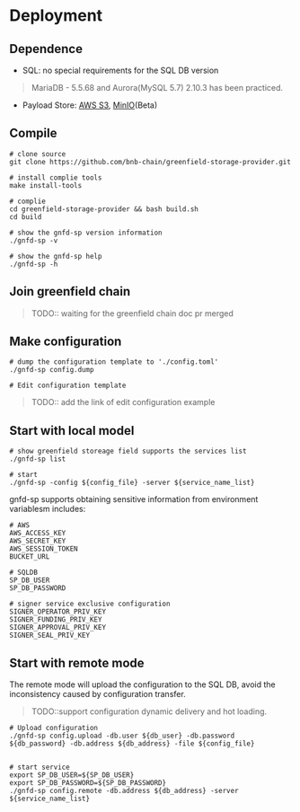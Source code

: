 # Deployment
## Dependence
* SQL: no special requirements for the SQL DB version
> MariaDB - 5.5.68 and Aurora(MySQL 5.7) 2.10.3 has been practiced.
* Payload Store: [AWS S3](https://aws.amazon.com/cn/s3/), [MinIO](https://min.io/)(Beta)

## Compile
```shell
# clone source
git clone https://github.com/bnb-chain/greenfield-storage-provider.git

# install complie tools
make install-tools 

# complie
cd greenfield-storage-provider && bash build.sh
cd build

# show the gnfd-sp version information
./gnfd-sp -v 

# show the gnfd-sp help
./gnfd-sp -h
```

## Join greenfield chain
> TODO:: waiting for the greenfield chain doc pr merged

## Make configuration
  ```shell
  # dump the configuration template to './config.toml'
  ./gnfd-sp config.dump
  
  # Edit configuration template
  ```

> TODO:: add the link of edit configuration example

## Start with local model
```shell
# show greenfield storeage field supports the services list 
./gnfd-sp list

# start 
./gnfd-sp -config ${config_file} -server ${service_name_list}
```

gnfd-sp supports obtaining sensitive information from environment variablesm includes:
```shell
# AWS
AWS_ACCESS_KEY
AWS_SECRET_KEY
AWS_SESSION_TOKEN
BUCKET_URL

# SQLDB
SP_DB_USER
SP_DB_PASSWORD

# signer service exclusive configuration
SIGNER_OPERATOR_PRIV_KEY
SIGNER_FUNDING_PRIV_KEY
SIGNER_APPROVAL_PRIV_KEY
SIGNER_SEAL_PRIV_KEY
```



## Start with remote mode
The remote mode will upload the configuration to the SQL DB, avoid the inconsistency caused by configuration transfer.
> TODO::support configuration dynamic delivery and hot loading.

  ```shell
  # Upload configuration
  ./gnfd-sp config.upload -db.user ${db_user} -db.password ${db_password} -db.address ${db_address} -file ${config_file}
  

  # start service
  export SP_DB_USER=${SP_DB_USER}
  export SP_DB_PASSWORD=${SP_DB_PASSWORD}
  ./gnfd-sp config.remote -db.address ${db_address} -server ${service_name_list}
  
  ```

  

  

  
